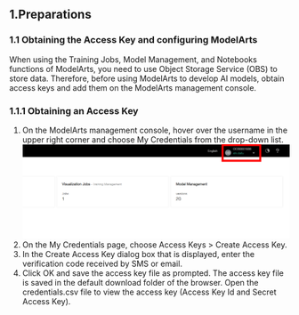 ##  1.Preparations

### 1.1 Obtaining the Access Key and configuring ModelArts

When using the Training Jobs, Model Management, and Notebooks functions of ModelArts, you need to use Object Storage Service (OBS) to store data. Therefore, before using ModelArts to develop AI models, obtain access keys and add them on the ModelArts management console.

### 1.1.1 Obtaining an Access Key

1. On the ModelArts management console, hover over the username in the upper right corner and choose My Credentials from the drop-down list.
![](Images/credentials1.png)
3. On the My Credentials page, choose Access Keys > Create Access Key.
4. In the Create Access Key dialog box that is displayed, enter the verification code received by SMS or email.
5. Click OK and save the access key file as prompted. The access key file is saved in the default download folder of the browser. Open the credentials.csv file to view the access key (Access Key Id and Secret Access Key).
